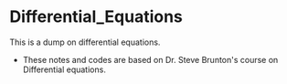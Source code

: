 # Differential_Equations
This is a dump on differential equations.
* These notes and codes are based on Dr. Steve Brunton's course on Differential equations.
